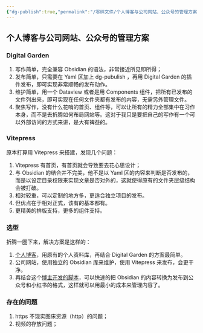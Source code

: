 ```yaml
---
{"dg-publish":true,"permalink":"/零碎文件/个人博客与公司网站、公众号的管理方案/","created":"2025-01-26T23:24:10.045+08:00","updated":"2025-01-27T15:25:26.031+08:00"}
---
```



## 个人博客与公司网站、公众号的管理方案

### Digital Garden

1. 写作简单，完全兼容 Obsidian 的语法，非常接近所见即所得；
2. 发布简单，只需要在 Yaml 区加上 dg-pubulish ，再用 Digital Garden 的插件发布，即可实现非常顺畅的发布动作。
3. 维护简单，用一个 Dataview 或者是用 Components 组件，把所有已发布的文件列出来，即可实现在任何文件夹都有发布的内容，无需另外管理文件。
4. 聚焦写作，没有什么花哨的首页、组件等，可以让所有的精力全部集中在习作本身，而不是去折腾如何布局网站等。这对于我只是要把自己的写作有一个可以外部访问的方式来讲，是大有裨益的。

### Vitepress

原本打算用 Vitepress 来搭建，发现几个问题：
1. Vitepress 有首页，有首页就会导致要去花心思设计；
2. 与 Obsidian 的结合并不完美，他不是以 Yaml 区的内容来判断是否发布的，而是以设定目录权限来实现文章是否对外的，这就使得原有的文件夹层级结构会被打破。
3. 相对较重，可以定制的地方多，更适合独立项目的发布。
4. 但优点在于相对正式，该有的基本都有。
5. 更精美的排版支持，更多的组件支持。

### 选型

折腾一圈下来，解决方案是这样的：
1. [个人博客](https://tingstower.vercel.app)，用原有的个人资料库，再结合 Digital Garden 的方案最简单。
2. 公司网站，使用独立的 Obsidian 库来维护，使用 Vitepress 来发布，会更干净。
3. 再结合这个[博主开发的脚本]([bilibili.com/video/BV1opfkYPE8V/?buvid=XU838648031EDBCA5347F9C32478A15784EA2&from_spmid=default-value&is_story_h5=false&mid=95f1Qk8nhrc57RLsN0arIA%3D%3D&p=1&plat_id=114&share_from=ugc&share_medium=android&share_plat=android&share_session_id=a712e7d6-73aa-405a-af5d-06b8f4a0bf3d&share_source=WEIXIN&share_tag=s_i&spmid=united.player-video-detail.0.0&timestamp=1737903530&unique_k=mQsDeML&up_id=397511870](https://www.bilibili.com/video/BV1opfkYPE8V/?buvid=XU838648031EDBCA5347F9C32478A15784EA2&from_spmid=default-value&is_story_h5=false&mid=95f1Qk8nhrc57RLsN0arIA%3D%3D&p=1&plat_id=114&share_from=ugc&share_medium=android&share_plat=android&share_session_id=a712e7d6-73aa-405a-af5d-06b8f4a0bf3d&share_source=WEIXIN&share_tag=s_i&spmid=united.player-video-detail.0.0&timestamp=1737903530&unique_k=mQsDeML&up_id=397511870))，可以快速的把 Obsidian 的内容转换为发布到公众号和小红书的格式，这样就可以用最小的成本来管理内容了。

### 存在的问题

1. https 不现实图床资源（http）的问题；
2. 视频的存放问题；
